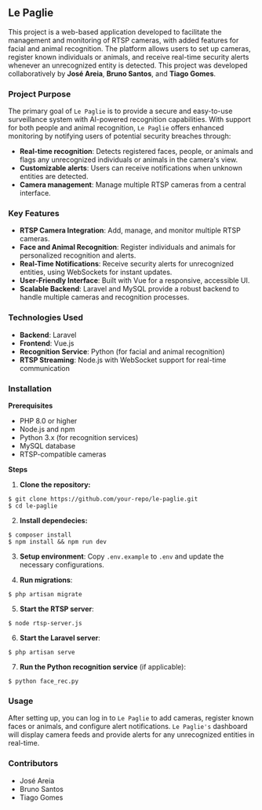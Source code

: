 ## Le Paglie

This project is a web-based application developed to facilitate the management and monitoring of RTSP cameras, with added features for facial and animal recognition. The platform allows users to set up cameras, register known individuals or animals, and receive real-time security alerts whenever an unrecognized entity is detected. This project was developed collaboratively by **José Areia**, **Bruno Santos**, and **Tiago Gomes**.

### Project Purpose

The primary goal of `Le Paglie` is to provide a secure and easy-to-use surveillance system with AI-powered recognition capabilities. With support for both people and animal recognition, `Le Paglie` offers enhanced monitoring by notifying users of potential security breaches through:

- **Real-time recognition**: Detects registered faces, people, or animals and flags any unrecognized individuals or animals in the camera's view.
- **Customizable alerts**: Users can receive notifications when unknown entities are detected.
- **Camera management**: Manage multiple RTSP cameras from a central interface.

### Key Features

- **RTSP Camera Integration**: Add, manage, and monitor multiple RTSP cameras.
- **Face and Animal Recognition**: Register individuals and animals for personalized recognition and alerts.
- **Real-Time Notifications**: Receive security alerts for unrecognized entities, using WebSockets for instant updates.
- **User-Friendly Interface**: Built with Vue for a responsive, accessible UI.
- **Scalable Backend**: Laravel and MySQL provide a robust backend to handle multiple cameras and recognition processes.

### Technologies Used

- **Backend**: Laravel
- **Frontend**: Vue.js
- **Recognition Service**: Python (for facial and animal recognition)
- **RTSP Streaming**: Node.js with WebSocket support for real-time communication

### Installation

**Prerequisites**

- PHP 8.0 or higher
- Node.js and npm
- Python 3.x (for recognition services)
- MySQL database
- RTSP-compatible cameras

**Steps**

1. **Clone the repository:**
```
$ git clone https://github.com/your-repo/le-paglie.git
$ cd le-paglie
```

2. **Install dependecies:**
```
$ composer install
$ npm install && npm run dev
```

3. **Setup environment**: Copy `.env.example` to `.env` and update the necessary configurations.

4. **Run migrations**:
```
$ php artisan migrate
```

5. **Start the RTSP server**:
```
$ node rtsp-server.js
```

6. **Start the Laravel server**:
```
$ php artisan serve
```

7. **Run the Python recognition service** (if applicable):
```
$ python face_rec.py
```

### Usage

After setting up, you can log in to `Le Paglie` to add cameras, register known faces or animals, and configure alert notifications. `Le Paglie's` dashboard will display camera feeds and provide alerts for any unrecognized entities in real-time.

### Contributors

- José Areia
- Bruno Santos
- Tiago Gomes
